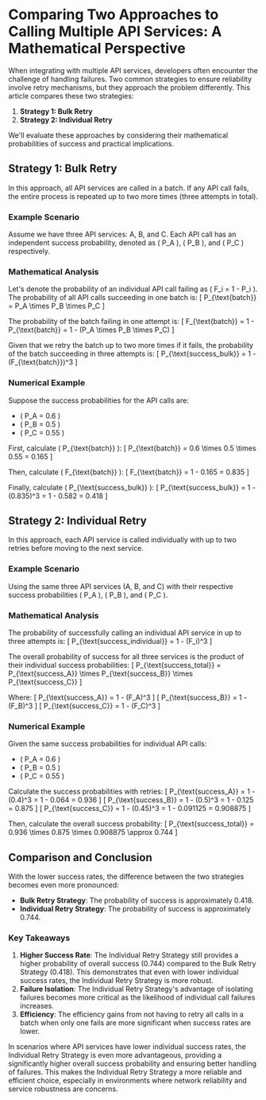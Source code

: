 # Comparing Two Approaches to Calling Multiple API Services: A Mathematical Perspective

When integrating with multiple API services, developers often encounter the challenge of handling failures. Two common strategies to ensure reliability involve retry mechanisms, but they approach the problem differently. This article compares these two strategies:

1. **Strategy 1: Bulk Retry**
2. **Strategy 2: Individual Retry**

We'll evaluate these approaches by considering their mathematical probabilities of success and practical implications.

## Strategy 1: Bulk Retry

In this approach, all API services are called in a batch. If any API call fails, the entire process is repeated up to two more times (three attempts in total).

### Example Scenario

Assume we have three API services: A, B, and C. Each API call has an independent success probability, denoted as \( P_A \), \( P_B \), and \( P_C \) respectively.

### Mathematical Analysis

Let's denote the probability of an individual API call failing as \( F_i = 1 - P_i \). The probability of all API calls succeeding in one batch is:
\[ P_{\text{batch}} = P_A \times P_B \times P_C \]

The probability of the batch failing in one attempt is:
\[ F_{\text{batch}} = 1 - P_{\text{batch}} = 1 - (P_A \times P_B \times P_C) \]

Given that we retry the batch up to two more times if it fails, the probability of the batch succeeding in three attempts is:
\[ P_{\text{success\_bulk}} = 1 - (F_{\text{batch}})^3 \]

### Numerical Example

Suppose the success probabilities for the API calls are:
- \( P_A = 0.6 \)
- \( P_B = 0.5 \)
- \( P_C = 0.55 \)

First, calculate \( P_{\text{batch}} \):
\[ P_{\text{batch}} = 0.6 \times 0.5 \times 0.55 = 0.165 \]

Then, calculate \( F_{\text{batch}} \):
\[ F_{\text{batch}} = 1 - 0.165 = 0.835 \]

Finally, calculate \( P_{\text{success\_bulk}} \):
\[ P_{\text{success\_bulk}} = 1 - (0.835)^3 = 1 - 0.582 = 0.418 \]

## Strategy 2: Individual Retry

In this approach, each API service is called individually with up to two retries before moving to the next service.

### Example Scenario

Using the same three API services (A, B, and C) with their respective success probabilities \( P_A \), \( P_B \), and \( P_C \).

### Mathematical Analysis

The probability of successfully calling an individual API service in up to three attempts is:
\[ P_{\text{success\_individual}} = 1 - (F_i)^3 \]

The overall probability of success for all three services is the product of their individual success probabilities:
\[ P_{\text{success\_total}} = P_{\text{success\_A}} \times P_{\text{success\_B}} \times P_{\text{success\_C}} \]

Where:
\[ P_{\text{success\_A}} = 1 - (F_A)^3 \]
\[ P_{\text{success\_B}} = 1 - (F_B)^3 \]
\[ P_{\text{success\_C}} = 1 - (F_C)^3 \]

### Numerical Example

Given the same success probabilities for individual API calls:
- \( P_A = 0.6 \)
- \( P_B = 0.5 \)
- \( P_C = 0.55 \)

Calculate the success probabilities with retries:
\[ P_{\text{success\_A}} = 1 - (0.4)^3 = 1 - 0.064 = 0.936 \]
\[ P_{\text{success\_B}} = 1 - (0.5)^3 = 1 - 0.125 = 0.875 \]
\[ P_{\text{success\_C}} = 1 - (0.45)^3 = 1 - 0.091125 = 0.908875 \]

Then, calculate the overall success probability:
\[ P_{\text{success\_total}} = 0.936 \times 0.875 \times 0.908875 \approx 0.744 \]

## Comparison and Conclusion

With the lower success rates, the difference between the two strategies becomes even more pronounced:

- **Bulk Retry Strategy**: The probability of success is approximately 0.418.
- **Individual Retry Strategy**: The probability of success is approximately 0.744.

### Key Takeaways

1. **Higher Success Rate**: The Individual Retry Strategy still provides a higher probability of overall success (0.744) compared to the Bulk Retry Strategy (0.418). This demonstrates that even with lower individual success rates, the Individual Retry Strategy is more robust.
2. **Failure Isolation**: The Individual Retry Strategy's advantage of isolating failures becomes more critical as the likelihood of individual call failures increases.
3. **Efficiency**: The efficiency gains from not having to retry all calls in a batch when only one fails are more significant when success rates are lower.

In scenarios where API services have lower individual success rates, the Individual Retry Strategy is even more advantageous, providing a significantly higher overall success probability and ensuring better handling of failures. This makes the Individual Retry Strategy a more reliable and efficient choice, especially in environments where network reliability and service robustness are concerns.
